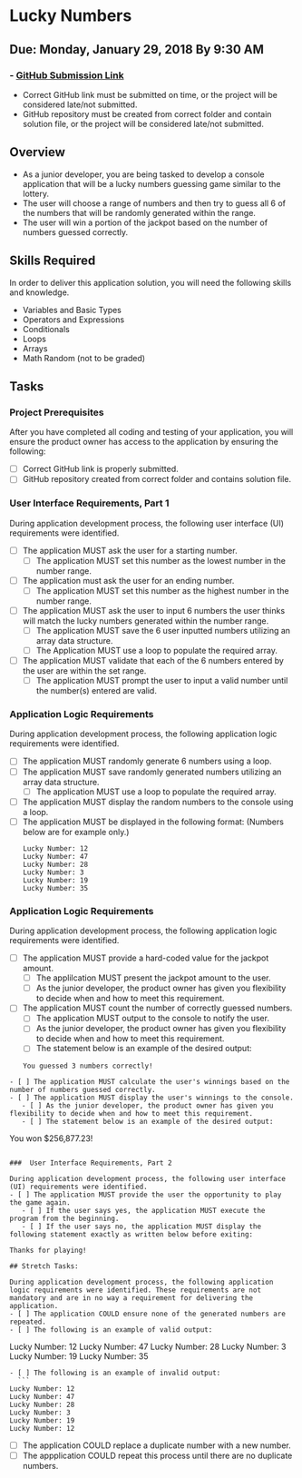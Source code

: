# Lucky Numbers
## Due: Monday, January 29, 2018 By 9:30 AM
### - [GitHub Submission Link](https://docs.google.com/forms/d/e/1FAIpQLScUEvl_ZgH_OgBu0zbg_WIvB6zBSkkXh7wfxqjv4LwLdBDxLg/viewform)
  - Correct GitHub link must be submitted on time, or the project will be considered late/not submitted.
  - GitHub repository must be created from correct folder and contain solution file, or the project will be considered late/not submitted.

## Overview
- As a junior developer, you are being tasked to develop a console application that will be a lucky numbers guessing game similar to the lottery.
- The user will choose a range of numbers and then try to guess all 6 of the numbers that will be randomly generated within the range.
- The user will win a portion of the jackpot based on the number of numbers guessed correctly.

## Skills Required
In order to deliver this application solution, you will need the following skills and knowledge.
-  Variables and Basic Types
-  Operators and Expressions
-  Conditionals
-  Loops
-  Arrays
-  Math Random (not to be graded)

## Tasks

### Project Prerequisites

After you have completed all coding and testing of your application, you will ensure the product owner has access to the application by ensuring the following:
- [ ] Correct GitHub link is properly submitted.
- [ ] GitHub repository created from correct folder and contains solution file.

###  User Interface Requirements, Part 1

During application development process, the following user interface (UI) requirements were identified. 
- [ ] The application MUST ask the user for a starting number.
	- [ ] The application MUST set this number as the lowest number in the number range.
- [ ] The application must ask the user for an ending number.
	- [ ] The application MUST set this number as the highest number in the number range.
- [ ] The application MUST ask the user to input 6 numbers the user thinks will match the lucky numbers generated within the number range.
    - [ ] The application MUST save the 6 user inputted numbers utilizing an array data structure.
    - [ ] The Application MUST use a loop to populate the required array.
- [ ] The application MUST validate that each of the 6 numbers entered by the user are within the set range.
	- [ ] The application MUST prompt the user to input a valid number until the number(s) entered are valid.

### Application Logic Requirements

During application development process, the following application logic requirements were identified. 
- [ ] The application MUST randomly generate 6 numbers using a loop.
- [ ] The application MUST save randomly generated numbers utilizing an array data structure.
	- [ ] The application MUST use a loop to populate the required array.
- [ ] The application MUST display the random numbers to the console using a loop.
- [ ] The application MUST be displayed in the following format: (Numbers below are for example only.)
  ```
  Lucky Number: 12
  Lucky Number: 47
  Lucky Number: 28
  Lucky Number: 3
  Lucky Number: 19
  Lucky Number: 35
  ```
  
### Application Logic Requirements

During application development process, the following application logic requirements were identified. 
- [ ] The application MUST provide a hard-coded value for the jackpot amount.
	- [ ] The applilcation MUST present the jackpot amount to the user.
	- [ ] As the junior developer, the product owner has given you flexibility to decide when and how to meet this requirement.
- [ ] The application MUST count the number of correctly guessed numbers.
	- [ ] The application MUST output to the console to notify the user.
	- [ ] As the junior developer, the product owner has given you flexibility to decide when and how to meet this requirement.
	- [ ] The statement below is an example of the desired output:
  ```
  You guessed 3 numbers correctly!
 ``` 
- [ ] The application MUST calculate the user's winnings based on the number of numbers guessed correctly.
- [ ] The application MUST display the user's winnings to the console.
	- [ ] As the junior developer, the product owner has given you flexibility to decide when and how to meet this requirement.
	- [ ] The statement below is an example of the desired output:
 ``` 
  You won $256,877.23!
 ``` 
  
###  User Interface Requirements, Part 2

During application development process, the following user interface (UI) requirements were identified. 
- [ ] The application MUST provide the user the opportunity to play the game again.
	- [ ] If the user says yes, the application MUST execute the program from the beginning.
	- [ ] If the user says no, the application MUST display the following statement exactly as written below before exiting:
```	
	Thanks for playing! 
```
## Stretch Tasks:

During application development process, the following application logic requirements were identified. These requirements are not mandatory and are in no way a requirement for delivering the application.
- [ ] The application COULD ensure none of the generated numbers are repeated. 
- [ ] The following is an example of valid output: 
  ```
  Lucky Number: 12
  Lucky Number: 47
  Lucky Number: 28
  Lucky Number: 3
  Lucky Number: 19
  Lucky Number: 35
  ```
- [ ] The following is an example of invalid output:
    ```
  Lucky Number: 12
  Lucky Number: 47
  Lucky Number: 28
  Lucky Number: 3
  Lucky Number: 19
  Lucky Number: 12
  ```
- [ ] The application COULD replace a duplicate number with a new number.
- [ ] The appplication COULD repeat this process until there are no duplicate numbers.